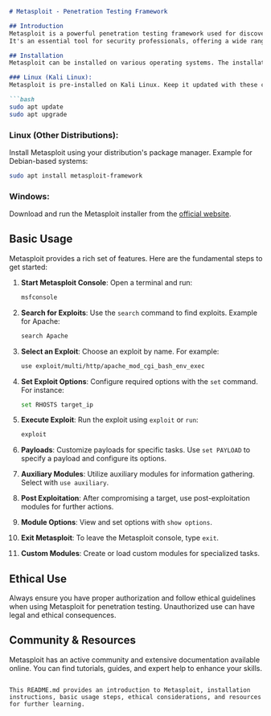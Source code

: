 
```markdown
# Metasploit - Penetration Testing Framework

## Introduction
Metasploit is a powerful penetration testing framework used for discovering and exploiting vulnerabilities in computer systems and networks.
It's an essential tool for security professionals, offering a wide range of capabilities for ethical hacking and security research.

## Installation
Metasploit can be installed on various operating systems. The installation process may vary depending on your OS. Below are some general steps for installing Metasploit:

### Linux (Kali Linux):
Metasploit is pre-installed on Kali Linux. Keep it updated with these commands:

```bash
sudo apt update
sudo apt upgrade
```

### Linux (Other Distributions):
Install Metasploit using your distribution's package manager. Example for Debian-based systems:

```bash
sudo apt install metasploit-framework
```

### Windows:
Download and run the Metasploit installer from the [official website](https://www.metasploit.com/download).

## Basic Usage
Metasploit provides a rich set of features. Here are the fundamental steps to get started:

1. **Start Metasploit Console**:
   Open a terminal and run:
   ```bash
   msfconsole
   ```

2. **Search for Exploits**:
   Use the `search` command to find exploits. Example for Apache:
   ```bash
   search Apache
   ```

3. **Select an Exploit**:
   Choose an exploit by name. For example:
   ```bash
   use exploit/multi/http/apache_mod_cgi_bash_env_exec
   ```

4. **Set Exploit Options**:
   Configure required options with the `set` command. For instance:
   ```bash
   set RHOSTS target_ip
   ```

5. **Execute Exploit**:
   Run the exploit using `exploit` or `run`:
   ```bash
   exploit
   ```

6. **Payloads**:
   Customize payloads for specific tasks. Use `set PAYLOAD` to specify a payload and configure its options.

7. **Auxiliary Modules**:
   Utilize auxiliary modules for information gathering. Select with `use auxiliary`.

8. **Post Exploitation**:
   After compromising a target, use post-exploitation modules for further actions.

9. **Module Options**:
   View and set options with `show options`.

10. **Exit Metasploit**:
    To leave the Metasploit console, type `exit`.

11. **Custom Modules**:
    Create or load custom modules for specialized tasks.

## Ethical Use
Always ensure you have proper authorization and follow ethical guidelines when using Metasploit for penetration testing. Unauthorized use can have legal and ethical consequences.

## Community & Resources
Metasploit has an active community and extensive documentation available online. You can find tutorials, guides, and expert help to enhance your skills.
```

This README.md provides an introduction to Metasploit, installation instructions, basic usage steps, ethical considerations, and resources for further learning.


